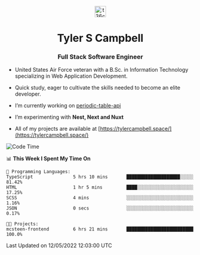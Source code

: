 <p align="center">
<a href="https://www.linkedin.com/in/t36campbell" target="blank"><img align="center" src="https://ik.imagekit.io/t36campbell/Portfolio/linkedin.png.original_m8bbGgPh6.png" alt="t36campbell" height="30" width="30" /></a>
</p>
<h1 align="center">Tyler S Campbell</h1>
<h3 align="center">Full Stack Software Engineer</h3>

* United States Air Force veteran with a B.Sc. in Information Technology specializing in Web Application Development. 

* Quick study, eager to cultivate the skills needed to become an elite developer.

* I’m currently working on [periodic-table-api](https://github.com/t36campbell/periodic-table-api)

* I’m experimenting with **Nest, Next and Nuxt**

* All of my projects are available at [https://tylercampbell.space/](https://tylercampbell.space/)

<!--START_SECTION:waka-->
![Code Time](http://img.shields.io/badge/Code%20Time-1%2C624%20hrs%2055%20mins-blue)

📊 **This Week I Spent My Time On** 

```text
💬 Programming Languages: 
TypeScript               5 hrs 10 mins       ████████████████████░░░░░   81.42% 
HTML                     1 hr 5 mins         ████░░░░░░░░░░░░░░░░░░░░░   17.25% 
SCSS                     4 mins              ░░░░░░░░░░░░░░░░░░░░░░░░░   1.16% 
JSON                     0 secs              ░░░░░░░░░░░░░░░░░░░░░░░░░   0.17%

🐱‍💻 Projects: 
mcsteen-frontend         6 hrs 21 mins       █████████████████████████   100.0%

```


 Last Updated on 12/05/2022 12:03:00 UTC
<!--END_SECTION:waka-->
